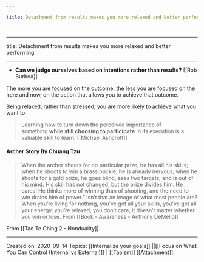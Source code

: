 ```yaml
---
title: Detachment from results makes you more relaxed and better performing 
---
```

---

title: Detachment from results makes you more relaxed and better performing
 
---
- **Can we judge ourselves based on intentions rather than results?** [[Rob Burbea]]

The more you are focused on the outcome, the less you are focused on the here and now, on the action that allows you to achieve that outcome.

Being relaxed, rather than stressed, you are more likely to achieve what you want to.

> Learning how to turn down the perceived importance of something **while still choosing to participate** in its execution is a valuable skill to learn.
> [[Michael Ashcroft]]

#### Archer Story By Chuang Tzu
>  When the archer shoots for no particular prize, he has all his skills; when he shoots to win a brass buckle, he is already nervous; when he shoots for a gold prize, he goes blind, sees two targets, and is out of his mind. His skill has not changed, but the prize divides him. He cares! He thinks more of winning than of shooting, and the need to win drains him of power.” Isn’t that an image of what most people are? When you’re living for nothing, you’ve got all your skills, you’ve got all your energy, you’re relaxed, you don’t care, it doesn’t matter whether you win or lose.
	From [[Book - Awareness - Anthony DeMello]]


From [[Tao Te Ching 2 - Nonduality]]

------------------

Created on: 2020-09-14
Topics: [[Internalize your goals]] ||[[Focus on What You Can Control (Internal vs External)]] | [[Taoism]] [[Attachment]]
